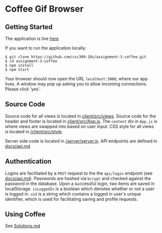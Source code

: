 # Coffee Gif Browser

## Getting Started

The application is live [here](https://mysterious-crag-44463.herokuapp.com/#/)

If you want to run the application locally:

```
$ git clone https://github.com/csc309-18s/assignment-3-coffee.git
$ cd assignment-3-coffee
$ npm install
$ npm start
```
Your browser should now open the URL `localhost:3000`; where our app lives. A window may pop up asking you to allow incoming connections.
Please click 'yes'.

## Source Code

Source code for all views is located in [client/src/views](/client/src/views).
Source code for the header and footer is located in [client/src/App.js](/client/src/App.js). The `content` div in `App.js` is
where views are swapped into based on user input. CSS style for all views is located in [/client/src/style](/client/src/style).

Server side code is located in [/server/server.js](/server/server.js). API endpoints are
defined in [docs/api.md](/docs/api.md)

## Authentication

Logins are facilitated by a `POST` request to the the `api/login` endpoint (see [docs/api.md](/docs/api.md)).
Passwords are hashed via `bcrypt` and checked against the password in the database.
Upon a successful login, two items are saved in localStorage. `isLoggedIn` is a boolean
which denotes whether or not a user is logged in. `uid` is a string which contains a logged in user's
unique identifier, which is used for facilitating saving and profile requests. 

## Using Coffee

See [Solutions.md](/Solutions.md)
